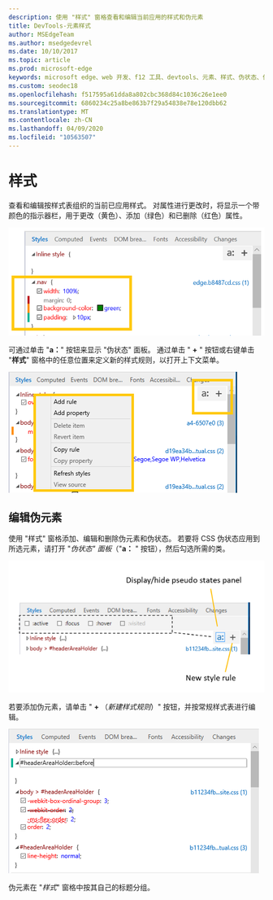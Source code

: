 ```yaml
---
description: 使用 "样式" 窗格查看和编辑当前应用的样式和伪元素
title: DevTools-元素样式
author: MSEdgeTeam
ms.author: msedgedevrel
ms.date: 10/10/2017
ms.topic: article
ms.prod: microsoft-edge
keywords: microsoft edge、web 开发、f12 工具、devtools、元素、样式、伪状态、伪 classe、伪元素
ms.custom: seodec18
ms.openlocfilehash: f517595a61dda8a802cbc368d84c1036c26e1ee0
ms.sourcegitcommit: 6860234c25a8be863b7f29a54838e78e120dbb62
ms.translationtype: MT
ms.contentlocale: zh-CN
ms.lasthandoff: 04/09/2020
ms.locfileid: "10563507"
---
```

# 样式
查看和编辑按样式表组织的当前已应用样式。  对属性进行更改时，将显示一个带颜色的指示器栏，用于更改（黄色）、添加（绿色）和已删除（红色）属性。

!["样式" 窗格](../media/elements_styles.png)

可通过单击 "**a：**" 按钮来显示 "伪状态" 面板。 通过单击 " **+** " 按钮或右键单击 "**样式**" 窗格中的任意位置来定义新的样式规则，以打开上下文菜单。

!["样式" 窗格按钮和上下文菜单](../media/elements_styles_buttons.png)

## 编辑伪元素

使用 "样式" 窗格添加、编辑和删除伪元素和伪状态。 若要将 CSS 伪状态应用到所选元素，请打开 "*伪状态" 面板*（"**a：** " 按钮），然后勾选所需的类。

!["样式" 窗格中的伪类](../media/elements_styles_pseudo_states.png)

若要添加伪元素，请单击 " **+** （*新建样式规则*）" 按钮，并按常规样式表进行编辑。

![从 "样式" 窗格添加伪元素](../media/elements_styles_pseudo_element.png)

伪元素在 "*样式*" 窗格中按其自己的标题分组。